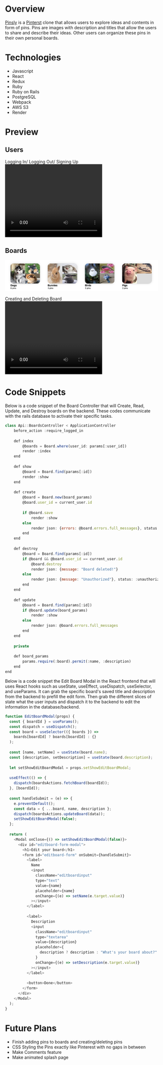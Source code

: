 # Overview

[Pinsly](https://pinsly.onrender.com/) is a [Pinterst](https://www.pinterest.com/) clone that allows users to explore ideas and contents in form of pins. Pins are images with description and titles that allow the users to share and describe their ideas. Other users can organize these pins in their own personal  boards. 

# Technologies 
* Javascript
* React
* Redux
* Ruby
* Ruby on Rails
* PostgreSQL
* Webpack
* AWS S3
* Render

# Preview
## Users

Logging In/ Logging Out/ Signing Up
<video width="320" height="240" controls>
  <source src="./images/User-login-signup.mov" type="video/mp4">
</video>

## Boards

![boards](./images/boards_read_me.png)


Creating and Deleting Board
<video width="320" height="240" controls>
  <source src="./images/Create_Delete_Board.mov" type="video/mp4">
</video>


# Code Snippets
Below is a code snippet of the Board Controller that will Create, Read, Update, and Destroy boards on the backend. These codes communicate with the rails database to activate their specific tasks.
```js
class Api::BoardsController < ApplicationController
    before_action :require_logged_in

    def index
        @boards = Board.where(user_id: params[:user_id])
        render :index
    end

    def show 
        @board = Board.find(params[:id])
        render :show
    end

    def create
        @board = Board.new(board_params)
        @board.user_id = current_user.id 
      
        if @board.save
            render :show
        else 
            render json: {errors: @board.errors.full_messages}, status: :unprocessable_entity
        end
    end

    def destroy
        @board = Board.find(params[:id])
        if @board && @board.user_id == current_user.id
            @board.destroy
            render json: {message: "Board deleted!"}
        else 
            render json: {message: "Unauthorized"}, status: :unauthorized
        end
    end

    def update
        @board = Board.find(params[:id])
        if @board.update(board_params)
            render :show
        else
            render json: @board.errors.full_messages
        end
    end

    private

    def board_params
        params.require(:board).permit(:name, :description)
    end
end
```
Below is a code snippet the Edit Board Modal in the React frontend that will uses React hooks such as useState, useEffect, useDispatch, useSelector, and useParams. It can grab the specific board's saved title and description from the backend to prefill the edit form. Then grab the different slices of state what the user inputs and dispatch it to the backend to edit the information in the database/backend.
```js
function EditBoardModal(props) {
  const { boardId } = useParams();
  const dispatch = useDispatch();
  const board = useSelector(({ boards }) =>
    boards[boardId] ? boards[boardId] : {}
  );

  const [name, setName] = useState(board.name);
  const [description, setDescription] = useState(board.description);

  let setShowEditBoardModal = props.setShowEditBoardModal;

  useEffect(() => {
    dispatch(boardsActions.fetchBoard(boardId));
  }, [boardId]);

  const handleSubmit = (e) => {
    e.preventDefault();
    const data = { ...board, name, description };
    dispatch(boardsActions.updateBoard(data));
    setShowEditBoardModal(false);
  };

  return (
    <Modal onClose={() => setShowEditBoardModal(false)}>
      <div id="editboard-form-modal">
        <h1>Edit your board</h1>
        <form id="editboard-form" onSubmit={handleSubmit}>
          <label>
            Name
            <input
              className="editboardinput"
              type="text"
              value={name}
              placeholder={name}
              onChange={(e) => setName(e.target.value)}
            ></input>
          </label>

          <label>
            Description
            <input
              className="editboardinput"
              type="textarea"
              value={description}
              placeholder={
                description ? description : "What's your board about?"
              }
              onChange={(e) => setDescription(e.target.value)}
            ></input>
          </label>

          <button>Done</button>
        </form>
      </div>
    </Modal>
  );
}
```
# Future Plans
* Finish adding pins to boards and creating/deleting pins
* CSS Styling the Pins exactly like Pinterest with no gaps in between
* Make Comments feature
* Make animated splash page